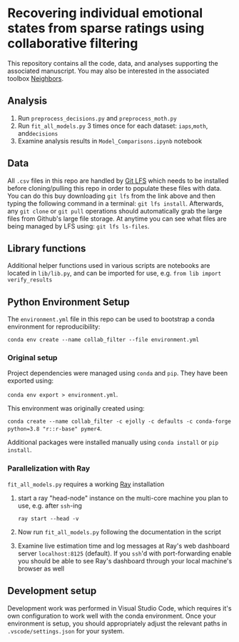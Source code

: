# Recovering individual emotional states from sparse ratings using collaborative filtering 

This repository contains all the code, data, and analyses supporting the associated manuscript. You may also be interested in the associated toolbox [Neighbors](https://neighbors.cosanlab.com).

## Analysis

1. Run `preprocess_decisions.py` and `preprocess_moth.py`
2. Run `fit_all_models.py` 3 times once for each dataset: `iaps`,`moth`, and`decisions`
3. Examine analysis results in `Model_Comparisons.ipynb` notebook

## Data

All `.csv` files in this repo are handled by [Git LFS](https://git-lfs.github.com/) which needs to be installed before cloning/pulling this repo in order to populate these files with data. You can do this buy downloading `git lfs` from the link above and then typing the following command in a terminal: `git lfs install`. Afterwards, any `git clone` or `git pull` operations should automatically grab the large files from Github's large file storage. At anytime you can see what files are being managed by LFS using: `git lfs ls-files`. 

## Library functions

Additional helper functions used in various scripts are notebooks are located in `lib/lib.py`, and can be imported for use, e.g. `from lib import verify_results`

## Python Environment Setup

The `environment.yml` file in this repo can be used to bootstrap a conda environment for reproducibility:

`conda env create --name collab_filter --file environment.yml`

### Original setup

Project dependencies were managed using `conda` and `pip`. They have been exported using:

`conda env export > environment.yml`.

This environment was originally created using:

`conda create --name collab_filter -c ejolly -c defaults -c conda-forge python=3.8 "r::r-base" pymer4`.

Additional packages were installed manually using `conda install` or `pip install`.

### Parallelization with Ray

`fit_all_models.py` requires a working [Ray](https://ray.io/) installation

1. start a ray "head-node" instance on the multi-core machine you plan to use, e.g. after `ssh`-ing

   `ray start --head -v`

2. Now run `fit_all_models.py` following the documentation in the script
3. Examine live estimation time and log messages at Ray's web dashboard server `localhost:8125` (default). If you `ssh`'d with port-forwarding enable you should be able to see Ray's dashboard through your local machine's browser as well

## Development setup

Development work was performed in Visual Studio Code, which requires it's own configuration to work well with the conda environment. Once your environment is setup, you should appropriately adjust the relevant paths in `.vscode/settings.json` for your system.
